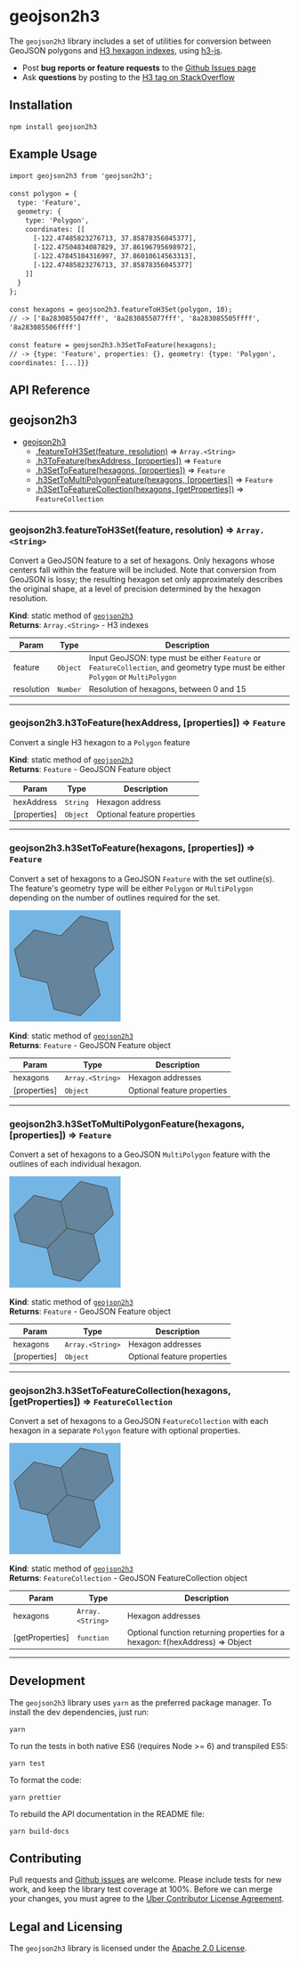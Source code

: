 # geojson2h3

The `geojson2h3` library includes a set of utilities for conversion between GeoJSON polygons and [H3 hexagon indexes](https://uber.github.io/h3), using [h3-js](https://github.com/uber/h3-js).

-   Post **bug reports or feature requests** to the [Github Issues page](https://github.com/uber/geojson2h3/issues)
-   Ask **questions** by posting to the [H3 tag on StackOverflow](https://stackoverflow.com/questions/tagged/h3)

## Installation

```
npm install geojson2h3
```

## Example Usage

```
import geojson2h3 from 'geojson2h3';

const polygon = {
  type: 'Feature',
  geometry: {
    type: 'Polygon',
    coordinates: [[
      [-122.47485823276713, 37.85878356045377],
      [-122.47504834087829, 37.86196795698972],
      [-122.47845104316997, 37.86010614563313],
      [-122.47485823276713, 37.85878356045377]
    ]]
  }
};

const hexagons = geojson2h3.featureToH3Set(polygon, 10);
// -> ['8a2830855047fff', '8a2830855077fff', '8a283085505ffff', '8a283085506ffff']

const feature = geojson2h3.h3SetToFeature(hexagons);
// -> {type: 'Feature', properties: {}, geometry: {type: 'Polygon', coordinates: [...]}}
```

## API Reference

<a name="module_geojson2h3"></a>

## geojson2h3

* [geojson2h3](#module_geojson2h3)
    * [.featureToH3Set(feature, resolution)](#module_geojson2h3.featureToH3Set) ⇒ <code>Array.&lt;String&gt;</code>
    * [.h3ToFeature(hexAddress, [properties])](#module_geojson2h3.h3ToFeature) ⇒ <code>Feature</code>
    * [.h3SetToFeature(hexagons, [properties])](#module_geojson2h3.h3SetToFeature) ⇒ <code>Feature</code>
    * [.h3SetToMultiPolygonFeature(hexagons, [properties])](#module_geojson2h3.h3SetToMultiPolygonFeature) ⇒ <code>Feature</code>
    * [.h3SetToFeatureCollection(hexagons, [getProperties])](#module_geojson2h3.h3SetToFeatureCollection) ⇒ <code>FeatureCollection</code>


* * *

<a name="module_geojson2h3.featureToH3Set"></a>

### geojson2h3.featureToH3Set(feature, resolution) ⇒ <code>Array.&lt;String&gt;</code>
Convert a GeoJSON feature to a set of hexagons. Only hexagons whose centers
fall within the feature will be included. Note that conversion from GeoJSON
is lossy; the resulting hexagon set only approximately describes the original
shape, at a level of precision determined by the hexagon resolution.

**Kind**: static method of [<code>geojson2h3</code>](#module_geojson2h3)  
**Returns**: <code>Array.&lt;String&gt;</code> - H3 indexes  

| Param | Type | Description |
| --- | --- | --- |
| feature | <code>Object</code> | Input GeoJSON: type must be either `Feature` or                              `FeatureCollection`, and geometry type must be                              either `Polygon` or `MultiPolygon` |
| resolution | <code>Number</code> | Resolution of hexagons, between 0 and 15 |


* * *

<a name="module_geojson2h3.h3ToFeature"></a>

### geojson2h3.h3ToFeature(hexAddress, [properties]) ⇒ <code>Feature</code>
Convert a single H3 hexagon to a `Polygon` feature

**Kind**: static method of [<code>geojson2h3</code>](#module_geojson2h3)  
**Returns**: <code>Feature</code> - GeoJSON Feature object  

| Param | Type | Description |
| --- | --- | --- |
| hexAddress | <code>String</code> | Hexagon address |
| [properties] | <code>Object</code> | Optional feature properties |


* * *

<a name="module_geojson2h3.h3SetToFeature"></a>

### geojson2h3.h3SetToFeature(hexagons, [properties]) ⇒ <code>Feature</code>
Convert a set of hexagons to a GeoJSON `Feature` with the set outline(s). The
feature's geometry type will be either `Polygon` or `MultiPolygon` depending on
the number of outlines required for the set.

![h3SetToFeature](./doc-files/h3SetToFeature.png)

**Kind**: static method of [<code>geojson2h3</code>](#module_geojson2h3)  
**Returns**: <code>Feature</code> - GeoJSON Feature object  

| Param | Type | Description |
| --- | --- | --- |
| hexagons | <code>Array.&lt;String&gt;</code> | Hexagon addresses |
| [properties] | <code>Object</code> | Optional feature properties |


* * *

<a name="module_geojson2h3.h3SetToMultiPolygonFeature"></a>

### geojson2h3.h3SetToMultiPolygonFeature(hexagons, [properties]) ⇒ <code>Feature</code>
Convert a set of hexagons to a GeoJSON `MultiPolygon` feature with the
outlines of each individual hexagon.

![h3SetToMultiPolygonFeature](./doc-files/h3SetToFeatureCollection.png)

**Kind**: static method of [<code>geojson2h3</code>](#module_geojson2h3)  
**Returns**: <code>Feature</code> - GeoJSON Feature object  

| Param | Type | Description |
| --- | --- | --- |
| hexagons | <code>Array.&lt;String&gt;</code> | Hexagon addresses |
| [properties] | <code>Object</code> | Optional feature properties |


* * *

<a name="module_geojson2h3.h3SetToFeatureCollection"></a>

### geojson2h3.h3SetToFeatureCollection(hexagons, [getProperties]) ⇒ <code>FeatureCollection</code>
Convert a set of hexagons to a GeoJSON `FeatureCollection` with each hexagon
in a separate `Polygon` feature with optional properties.

![h3SetToFeatureCollection](./doc-files/h3SetToFeatureCollection.png)

**Kind**: static method of [<code>geojson2h3</code>](#module_geojson2h3)  
**Returns**: <code>FeatureCollection</code> - GeoJSON FeatureCollection object  

| Param | Type | Description |
| --- | --- | --- |
| hexagons | <code>Array.&lt;String&gt;</code> | Hexagon addresses |
| [getProperties] | <code>function</code> | Optional function returning properties                                    for a hexagon: f(hexAddress) => Object |


* * *


## Development

The `geojson2h3` library uses `yarn` as the preferred package manager. To install the dev dependencies, just run:

    yarn

To run the tests in both native ES6 (requires Node >= 6) and transpiled ES5:

    yarn test

To format the code:

    yarn prettier

To rebuild the API documentation in the README file:

    yarn build-docs

## Contributing

Pull requests and [Github issues](https://github.com/uber/geojson2h3/issues) are welcome. Please include tests for new work, and keep the library test coverage at 100%. Before we can merge your changes, you must agree to the [Uber Contributor License Agreement](http://cla-assistant.io/uber/geojson2h3).

## Legal and Licensing

The `geojson2h3` library is licensed under the [Apache 2.0 License](https://github.com/uber/geojson2h3/blob/master/LICENSE).
